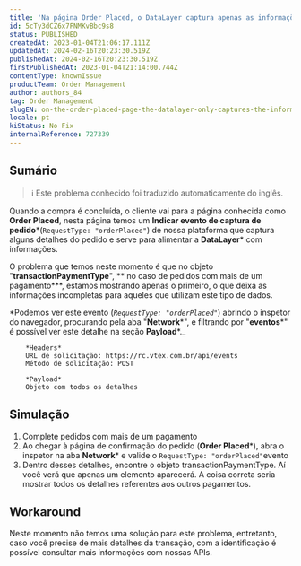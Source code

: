 ```yaml
---
title: 'Na página Order Placed, o DataLayer captura apenas as informações do primeiro pagamento dentro da transação (transactionPaymentType)'
id: 5cTy3dCZ6x7FNMKvBbc9s8
status: PUBLISHED
createdAt: 2023-01-04T21:06:17.111Z
updatedAt: 2024-02-16T20:23:30.519Z
publishedAt: 2024-02-16T20:23:30.519Z
firstPublishedAt: 2023-01-04T21:14:00.744Z
contentType: knownIssue
productTeam: Order Management
author: authors_84
tag: Order Management
slugEN: on-the-order-placed-page-the-datalayer-only-captures-the-information-of-the
locale: pt
kiStatus: No Fix
internalReference: 727339
---
```


## Sumário

>ℹ️ Este problema conhecido foi traduzido automaticamente do inglês.

Quando a compra é concluída, o cliente vai para a página conhecida como **Order Placed**, nesta página temos um **Indicar evento de captura de pedido***(`RequestType: "orderPlaced"`) de nossa plataforma que captura alguns detalhes do pedido e serve para alimentar a **DataLayer*** com informações.

O problema que temos neste momento é que no objeto "**transactionPaymentType**", ** no caso de pedidos com mais de um pagamento***, estamos mostrando apenas o primeiro, o que deixa as informações incompletas para aqueles que utilizam este tipo de dados.

\*Podemos ver este evento (_`RequestType: "orderPlaced"`_) abrindo o inspetor do navegador, procurando pela aba "**Network***", e filtrando por "**eventos***" é possível ver este detalhe na seção **Payload***._

```
    *Headers*
    URL de solicitação: https://rc.vtex.com.br/api/events
    Método de solicitação: POST

    *Payload*
    Objeto com todos os detalhes
``` 

## Simulação

1. Complete pedidos com mais de um pagamento
2. Ao chegar à página de confirmação do pedido (**Order Placed***), abra o inspetor na aba **Network*** e valide o `RequestType: "orderPlaced"`evento
3. Dentro desses detalhes, encontre o objeto transactionPaymentType. Aí você verá que apenas um elemento aparecerá. A coisa correta seria mostrar todos os detalhes referentes aos outros pagamentos.

## Workaround

Neste momento não temos uma solução para este problema, entretanto, caso você precise de mais detalhes da transação, com a identificação é possível consultar mais informações com nossas APIs.

